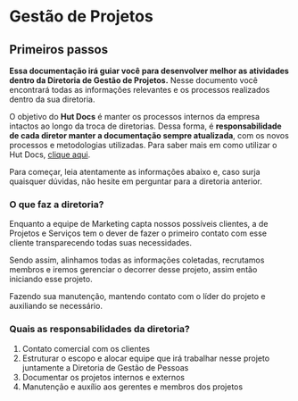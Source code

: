 # Gestão de Projetos

## Primeiros passos
**Essa documentação irá guiar você para desenvolver melhor as atividades dentro da 
Diretoria de Gestão de Projetos.** Nesse documento você encontrará todas as informações
relevantes e os processos realizados dentro da sua diretoria.

O objetivo do **Hut Docs** é manter os processos internos da empresa intactos ao longo
da troca de diretorias. Dessa forma, é **responsabilidade de cada diretor manter a documentação sempre atualizada**, com 
os novos processos e metodologias utilizadas. Para saber mais em como utilizar o Hut Docs, [clique aqui](guias/como-documentar.md).

Para começar, leia atentamente as informações abaixo e, caso surja quaisquer dúvidas, não hesite em
perguntar para a diretoria anterior.

### O que faz a diretoria?

Enquanto a equipe de Marketing capta nossos possíveis clientes, a de Projetos e Serviços tem o dever de fazer o primeiro contato com esse cliente transparecendo todas suas necessidades.

Sendo assim, alinhamos todas as informações coletadas, recrutamos membros e iremos gerenciar o decorrer desse projeto, assim então iniciando esse projeto.

Fazendo sua manutenção, mantendo contato com o líder do projeto e auxiliando se necessário.

### Quais as responsabilidades da diretoria?
1. Contato comercial com os clientes
2. Estruturar o escopo e alocar equipe que irá trabalhar nesse projeto juntamente a Diretoria de Gestão de Pessoas
3. Documentar os projetos internos e externos
4. Manutenção e auxílio aos gerentes e membros dos projetos
